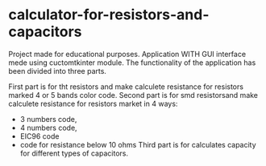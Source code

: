 # calculator-for-resistors-and-capacitors
Project made for educational purposes.
Application WITH GUI interface mede using cuctomtkinter module.
The functionality of the application has been divided into three parts.

First part is for tht resistors and make calculete resistance for resistors marked 4 or 5 bands color code. 
Second part is for smd resistorsand make calculete resistance for resistors market in 4 ways:
- 3 numbers code,
- 4 numbers code,
- EIC96 code
- code for resistance below 10 ohms
Third part is for calculates capacity for different types of capacitors.

